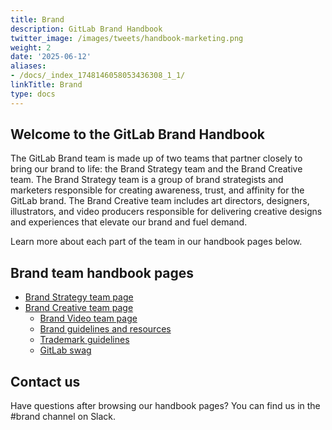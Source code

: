 ```yaml
---
title: Brand
description: GitLab Brand Handbook
twitter_image: /images/tweets/handbook-marketing.png
weight: 2
date: '2025-06-12'
aliases:
- /docs/_index_1748146058053436308_1_1/
linkTitle: Brand
type: docs
---
```


<link rel="stylesheet" type="text/css" href="/stylesheets/biztech.css" />

## <i class="fas fa-bullhorn fa-fw color-orange font-awesome"></i> Welcome to the GitLab Brand Handbook

The GitLab Brand team is made up of two teams that partner closely to bring our brand to life: the Brand Strategy team and the Brand Creative team.
The Brand Strategy team is a group of brand strategists and marketers responsible for creating awareness, trust, and affinity for the GitLab brand.
The Brand Creative team includes art directors, designers, illustrators, and video producers responsible for delivering creative designs and experiences that elevate our brand and fuel demand.

Learn more about each part of the team in our handbook pages below.

## Brand team handbook pages

- [Brand Strategy team page](/handbook/marketing/brand-and-product-marketing/brand/brand-strategy/)
- [Brand Creative team page](/handbook/marketing/brand-and-product-marketing/design)
  - [Brand Video team page](/handbook/marketing/brand-and-product-marketing/brand-video/)
  - [Brand guidelines and resources](https://design.gitlab.com/brand-overview/resources/)
  - [Trademark guidelines](/handbook/marketing/brand-and-product-marketing/brand/brand-activation/trademark-guidelines/)
  - [GitLab swag](/handbook/marketing/brand-and-product-marketing/brand/merchandise-handling/)
  
## Contact us

Have questions after browsing our handbook pages? You can find us in the #brand channel on Slack.
